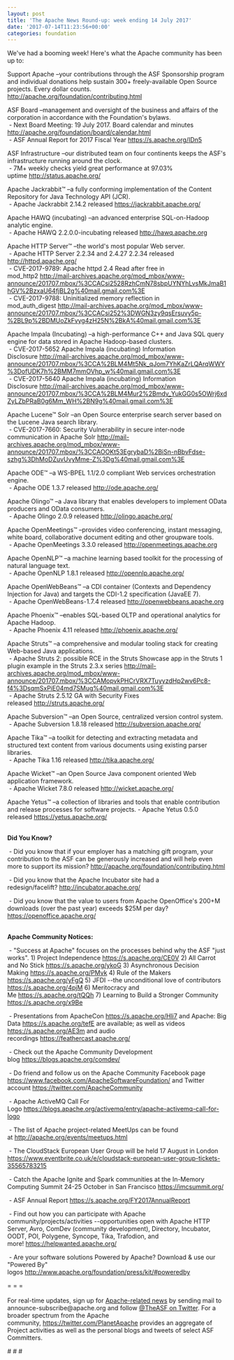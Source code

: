 ```yaml
---
layout: post
title: 'The Apache News Round-up: week ending 14 July 2017'
date: '2017-07-14T11:23:56+00:00'
categories: foundation
---
```

<p>We've had a booming week! Here's what the Apache community has been up to:</p> 
  <p>Support Apache&nbsp;–your contributions through the ASF Sponsorship program and individual donations help sustain 300+ freely-available Open Source projects. Every dollar counts. <a href="http://apache.org/foundation/contributing.html">http://apache.org/foundation/contributing.html</a></p> 
  <div> 
    <p>ASF Board –management and oversight of the business and affairs of the corporation in accordance with the Foundation's bylaws.<br />&nbsp;- Next Board Meeting: 19 July 2017. Board calendar and minutes <a href="http://apache.org/foundation/board/calendar.html">http://apache.org/foundation/board/calendar.html</a><br />&nbsp;- ASF Annual Report for 2017 Fiscal Year&nbsp;<a href="https://s.apache.org/IDn5">https://s.apache.org/IDn5</a></p> 
    <p>ASF Infrastructure –our distributed team on four continents keeps the ASF's infrastructure running around the clock.<br />&nbsp;- 7M+ weekly checks yield great performance at 97.03% uptime&nbsp;<a href="http://status.apache.org/">http://status.apache.org/<br /></a></p> 
  </div> 
  <div> 
    <p>Apache Jackrabbit™ –a fully conforming implementation of the Content Repository for Java Technology API (JCR).<br />&nbsp;- Apache Jackrabbit 2.14.2 released&nbsp;<a href="https://jackrabbit.apache.org/">https://jackrabbit.apache.org/</a></p> 
    <p>Apache HAWQ (incubating) –an advanced enterprise SQL-on-Hadoop analytic engine.<br />&nbsp;- Apache HAWQ 2.2.0.0-incubating released&nbsp;<a href="http://hawq.apache.org/">http://hawq.apache.org</a></p> 
    <p>Apache HTTP Server™ –the world's most popular Web server.<br />&nbsp;- Apache HTTP Server 2.2.34 and 2.4.27 2.2.34 released <a href="http://httpd.apache.org/">http://httpd.apache.org/</a><br />&nbsp;-&nbsp;CVE-2017-9789: Apache httpd 2.4 Read after free in mod_http2&nbsp;<a href="http://mail-archives.apache.org/mod_mbox/www-announce/201707.mbox/%3CCACsi2528RzhCmN78sbpUYNYhLvsMkJmaB1hGV%2BzxaU64fjBL2g%40mail.gmail.com%3E">http://mail-archives.apache.org/mod_mbox/www-announce/201707.mbox/%3CCACsi2528RzhCmN78sbpUYNYhLvsMkJmaB1hGV%2BzxaU64fjBL2g%40mail.gmail.com%3E</a><br />&nbsp;-&nbsp;CVE-2017-9788: Uninitialized memory reflection in mod_auth_digest&nbsp;<a href="http://mail-archives.apache.org/mod_mbox/www-announce/201707.mbox/%3CCACsi252%3DWGN3zy9qsErsuvy5p-%2BL9p%2BDMUoZkFvyg4zH25N%2BkA%40mail.gmail.com%3E">http://mail-archives.apache.org/mod_mbox/www-announce/201707.mbox/%3CCACsi252%3DWGN3zy9qsErsuvy5p-%2BL9p%2BDMUoZkFvyg4zH25N%2BkA%40mail.gmail.com%3E</a></p> 
    <p>Apache Impala (Incubating) –a high-performance C++ and Java SQL query engine for data stored in Apache Hadoop-based clusters.<br />&nbsp;- CVE-2017-5652 Apache Impala (incubating) Information Disclosure&nbsp;<a href="http://mail-archives.apache.org/mod_mbox/www-announce/201707.mbox/%3CCA%2BLM4Mt5Nk_qJom7YhKaZrLQArqWWY%3DofUDK7h%2BMM7mmOVhp_w%40mail.gmail.com%3E">http://mail-archives.apache.org/mod_mbox/www-announce/201707.mbox/%3CCA%2BLM4Mt5Nk_qJom7YhKaZrLQArqWWY%3DofUDK7h%2BMM7mmOVhp_w%40mail.gmail.com%3E</a><br />&nbsp;- CVE-2017-5640 Apache Impala (incubating) Information Disclosure&nbsp;<a href="http://mail-archives.apache.org/mod_mbox/www-announce/201707.mbox/%3CCA%2BLM4Mur2%2Bmdv_YukGG0s5OWrj6xdZyLZbPRaB0g6Mm_WH%2BN9g%40mail.gmail.com%3E">http://mail-archives.apache.org/mod_mbox/www-announce/201707.mbox/%3CCA%2BLM4Mur2%2Bmdv_YukGG0s5OWrj6xdZyLZbPRaB0g6Mm_WH%2BN9g%40mail.gmail.com%3E</a> </p> 
    <p>Apache Lucene™ Solr –an Open Source enterprise search server based on the Lucene Java search library.<br />&nbsp;- CVE-2017-7660: Security Vulnerability in secure inter-node communication in Apache Solr&nbsp;<a href="http://mail-archives.apache.org/mod_mbox/www-announce/201707.mbox/%3CCAOOKt53EgrybaD%2BiSn-nBbvFdse-szhg%3DhMoDZuvUvyMme-Z%3Dg%40mail.gmail.com%3E">http://mail-archives.apache.org/mod_mbox/www-announce/201707.mbox/%3CCAOOKt53EgrybaD%2BiSn-nBbvFdse-szhg%3DhMoDZuvUvyMme-Z%3Dg%40mail.gmail.com%3E</a></p> 
    <p> </p> 
    <p>Apache ODE™ –a WS-BPEL 1.1/2.0 compliant Web services orchestration engine.<br />&nbsp;- Apache ODE 1.3.7 released&nbsp;<a href="http://ode.apache.org/">http://ode.apache.org/</a> </p> 
    <p>Apache Olingo™ –a Java library that enables developers to implement OData producers and OData consumers.<br />&nbsp;- Apache Olingo 2.0.9 released&nbsp;<a href="http://olingo.apache.org/">http://olingo.apache.org/</a></p> 
    <p>Apache OpenMeetings™ –provides video conferencing, instant messaging, white board, collaborative document editing and other groupware tools.<br />&nbsp;- Apache OpenMeetings 3.3.0 released <a href="http://openmeetings.apache.org">http://openmeetings.apache.org</a> </p> 
    <p><span class="Apple-tab-span" style="white-space: pre;"></span></p> 
    <p>Apache OpenNLP™ –a machine learning based toolkit for the processing of natural language text.<br />&nbsp;- Apache OpenNLP 1.8.1 released&nbsp;<a href="http://opennlp.apache.org/">http://opennlp.apache.org/</a></p> 
    <p> </p> 
    <p>Apache OpenWebBeans™ –a CDI container (Contexts and Dependency Injection for Java) and targets the CDI-1.2 specification (JavaEE 7).<br />&nbsp;- Apache OpenWebBeans-1.7.4 released <a href="http://openwebbeans.apache.org">http://openwebbeans.apache.org</a></p> 
    <p>Apache Phoenix™ –enables SQL-based OLTP and operational analytics for Apache Hadoop.<br />&nbsp;- Apache Phoenix 4.11 released&nbsp;<a href="http://phoenix.apache.org/">http://phoenix.apache.org/</a></p> 
    <p>Apache Struts™ –a comprehensive and modular tooling stack for creating Web-based Java applications.<br />&nbsp;- Apache Struts 2: possible RCE in the Struts Showcase app in the Struts 1 plugin example in the Struts 2.3.x series&nbsp;<a href="http://mail-archives.apache.org/mod_mbox/www-announce/201707.mbox/%3CCAMopvkPHCrVRX7TuyyzdHp2wv6Pc8-f4%3DsqmSxPiE04md7SMug%40mail.gmail.com%3E">http://mail-archives.apache.org/mod_mbox/www-announce/201707.mbox/%3CCAMopvkPHCrVRX7TuyyzdHp2wv6Pc8-f4%3DsqmSxPiE04md7SMug%40mail.gmail.com%3E</a><br />&nbsp;- Apache Struts 2.5.12 GA with Security Fixes released&nbsp;<a href="http://struts.apache.org/">http://struts.apache.org/</a></p> 
    <p> </p> 
    <p>Apache Subversion™ –an Open Source, centralized version control system.<br />&nbsp;- Apache Subversion 1.8.18 released&nbsp;<a href="http://subversion.apache.org/">http://subversion.apache.org/</a></p> 
    <p> </p> 
    <p>Apache Tika™ –a toolkit for detecting and extracting metadata and structured text content from various documents using existing parser libraries.<br />&nbsp;- Apache Tika 1.16 released&nbsp;<a href="http://tika.apache.org/">http://tika.apache.org/</a></p> 
    <p> </p> 
    <p>Apache Wicket™ –an Open Source Java component oriented Web application framework.<br />&nbsp;-&nbsp;Apache Wicket 7.8.0 released&nbsp;<a href="http://wicket.apache.org/">http://wicket.apache.org/</a></p> 
    <p>Apache Yetus™ –a collection of libraries and tools that enable contribution and release processes for software projects. -&nbsp;Apache Yetus 0.5.0 released&nbsp;<a href="https://yetus.apache.org/">https://yetus.apache.org/</a><br /><br /></p> 
    <p><strong>Did You Know?</strong></p> 
    <p>&nbsp;- Did you know that&nbsp;if your employer has a matching gift program, your contribution to the ASF can be generously increased and will help even more to support its mission?&nbsp;<a href="http://apache.org/foundation/contributing.html">http://apache.org/foundation/contributing.html</a></p> 
    <p>&nbsp;- Did you know that the Apache Incubator site had a redesign/facelift?&nbsp;<a href="http://incubator.apache.org/">http://incubator.apache.org/</a></p> 
    <p>&nbsp;- Did you know that the value to users from Apache OpenOffice's 200+M downloads (over the past year) exceeds $25M per day? <a href="https://openoffice.apache.org/">https://openoffice.apache.org/</a><br /><br /></p> 
  </div> 
  <div> 
    <p><strong>Apache Community Notices:</strong></p> 
  </div> 
  <div> 
    <p>&nbsp;- &quot;Success at Apache&quot; focuses on the processes behind why the ASF &quot;just works&quot;. 1) Project Independence <a href="https://s.apache.org/CE0V">https://s.apache.org/CE0V</a>&nbsp;2) All Carrot and No Stick&nbsp;<a href="https://s.apache.org/ykoG">https://s.apache.org/ykoG</a>&nbsp;3)&nbsp;Asynchronous Decision Making&nbsp;<a href="https://s.apache.org/PMvk">https://s.apache.org/PMvk</a>&nbsp;4)&nbsp;Rule of the Makers <a href="https://s.apache.org/yFgQ">https://s.apache.org/yFgQ</a>&nbsp;5) JFDI --the unconditional love of contributors <a href="https://s.apache.org/4pjM">https://s.apache.org/4pjM</a>&nbsp;6) Meritocracy and Me&nbsp;<a href="https://s.apache.org/tQQh">https://s.apache.org/tQQh</a>&nbsp;7)&nbsp;Learning to Build a Stronger Community <a href="https://s.apache.org/x9Be">https://s.apache.org/x9Be</a></p>&nbsp;- Presentations from ApacheCon&nbsp;<a href="https://s.apache.org/Hli7">https://s.apache.org/Hli7</a>&nbsp;and Apache: Big Data&nbsp;<a href="https://s.apache.org/tefE">https://s.apache.org/tefE</a>&nbsp;are available; as well as videos <a href="https://s.apache.org/AE3m">https://s.apache.org/AE3m</a>&nbsp;and audio recordings&nbsp;<a href="https://feathercast.apache.org/">https://feathercast.apache.org/</a> 
    <p>&nbsp;- Check out the Apache Community Development blog&nbsp;<a href="https://blogs.apache.org/comdev/">https://blogs.apache.org/comdev/</a></p> 
    <p>&nbsp;- Do friend and follow us on the Apache Community Facebook page <a href="https://www.facebook.com/ApacheSoftwareFoundation/">https://www.facebook.com/ApacheSoftwareFoundation/</a>&nbsp;and Twitter account <a href="https://twitter.com/ApacheCommunity">https://twitter.com/ApacheCommunity</a></p> 
    <p>&nbsp;- Apache ActiveMQ Call For Logo&nbsp;<a href="https://blogs.apache.org/activemq/entry/apache-activemq-call-for-logo">https://blogs.apache.org/activemq/entry/apache-activemq-call-for-logo</a></p> 
    <p>&nbsp;- The list of Apache project-related MeetUps can be found at&nbsp;<a href="http://apache.org/events/meetups.html">http://apache.org/events/meetups.html</a></p> 
    <p>&nbsp;- The CloudStack European User Group will be held 17 August in London <a href="https://www.eventbrite.co.uk/e/cloudstack-european-user-group-tickets-35565783215">https://www.eventbrite.co.uk/e/cloudstack-european-user-group-tickets-35565783215</a></p> 
    <p>&nbsp;- Catch the Apache Ignite and Spark communities at the In-Memory Computing Summit 24-25 October in San Francisco&nbsp;<a href="https://imcsummit.org/">https://imcsummit.org/</a></p> 
    <p>&nbsp;- ASF Annual Report&nbsp;<a href="https://s.apache.org/FY2017AnnualReport">https://s.apache.org/FY2017AnnualReport</a></p> 
    <div> 
      <p>&nbsp;- Find out how you can participate with Apache community/projects/activities --opportunities open with&nbsp;Apache HTTP Server,&nbsp;Avro, ComDev (community development), Directory, Incubator, OODT, POI, Polygene, Syncope, Tika, Trafodion, and more!&nbsp;<a href="https://helpwanted.apache.org/">https://helpwanted.apache.org/</a></p> 
    </div> 
    <p>&nbsp;- Are your software solutions Powered by Apache? Download &amp; use our &quot;Powered By&quot; logos&nbsp;<a href="http://www.apache.org/foundation/press/kit/#poweredby">http://www.apache.org/foundation/press/kit/#poweredby</a></p> 
    <div>= = =</div> 
    <div><br /></div> 
    <div>For real-time updates, sign up for <a href="http://apache.org/foundation/mailinglists.html#foundation-announce">Apache-related news</a> by sending mail to announce-subscribe@apache.org and follow <a href="https://twitter.com/TheASF">@TheASF on Twitter</a>. For a broader spectrum from the Apache community,&nbsp;<a href="http://s.apache.org/landsend">https://twitter.com/PlanetApache</a> provides an aggregate of Project activities as well as the personal blogs and tweets of select ASF Committers.</div> 
  </div> 
  <p># # #</p>
